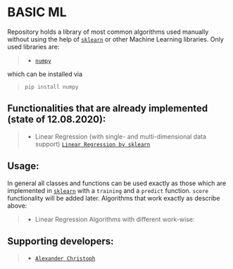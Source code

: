 # BASIC ML

Repository holds a library of most common algorithms used manually without using the help of <a href="https://scikit-learn.org/stable/" target="_blank">`sklearn`</a> or other Machine Learning libraries.
Only used libraries are:
>    - <a href="https://numpy.org/" target="_blank">`numpy`</a>

which can be installed via
> `pip install numpy`

## Functionalities that are already implemented (state of 12.08.2020):
>   - Linear Regression (with single- and multi-dimensional data support) <a href="https://scikit-learn.org/stable/modules/generated/sklearn.linear_model.LinearRegression.html" target="_blank">`Linear Regression by sklearn`</a>

## Usage:
In general all classes and functions can be used exactly as those which are implemented in <a href="https://scikit-learn.org/stable/" target="_blank">`sklearn`</a> with a `training` and a `predict` function. `score` functionality will be added later.
Algorithms that work exactly as describe above:
>   - Linear Regression
Algorithms with different work-wise:

## Supporting developers:
> -   <a href="https://github.com/papstchaka" target="_blank">`Alexander Christoph`</a>